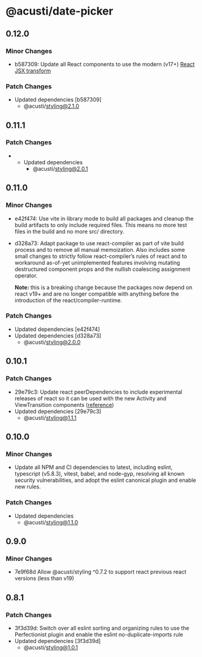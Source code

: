 # @acusti/date-picker

## 0.12.0

### Minor Changes

- b587309: Update all React components to use the modern (v17+)
  [React JSX transform](https://legacy.reactjs.org/blog/2020/09/22/introducing-the-new-jsx-transform.html)

### Patch Changes

- Updated dependencies [b587309]
    - @acusti/styling@2.1.0

## 0.11.1

### Patch Changes

-   - Updated dependencies
        - @acusti/styling@2.0.1

## 0.11.0

### Minor Changes

- e42f474: Use vite in library mode to build all packages and cleanup the
  build artifacts to only include required files. This means no more test
  files in the build and no more src/ directory.
- d328a73: Adapt package to use react-compiler as part of vite build
  process and to remove all manual memoization. Also includes some small
  changes to strictly follow react-compiler’s rules of react and to
  workaround as-of-yet unimplemented features involving mutating
  destructured component props and the nullish coalescing assignment
  operator.

    **Note:** this is a breaking change because the packages now depend on
    react v19+ and are no longer compatible with anything before the
    introduction of the react/compiler-runtime.

### Patch Changes

- Updated dependencies [e42f474]
- Updated dependencies [d328a73]
    - @acusti/styling@2.0.0

## 0.10.1

### Patch Changes

- 29e79c3: Update react peerDependencies to include experimental releases
  of react so it can be used with the new Activity and ViewTransition
  components
  ([reference](https://react.dev/blog/2025/04/23/react-labs-view-transitions-activity-and-more))
- Updated dependencies [29e79c3]
    - @acusti/styling@1.1.1

## 0.10.0

### Minor Changes

- Update all NPM and CI dependencies to latest, including eslint,
  typescript (v5.8.3), vitest, babel, and node-gyp, resolving all known
  security vulnerabilities, and adopt the eslint canonical plugin and
  enable new rules.

### Patch Changes

- Updated dependencies
    - @acusti/styling@1.1.0

## 0.9.0

### Minor Changes

- 7e9f68d Allow @acusti/styling ^0.7.2 to support react previous react
  versions (less than v19)

## 0.8.1

### Patch Changes

- 3f3d39d: Switch over all eslint sorting and organizing rules to use the
  Perfectionist plugin and enable the eslint no-duplicate-imports rule
- Updated dependencies [3f3d39d]
    - @acusti/styling@1.0.1
